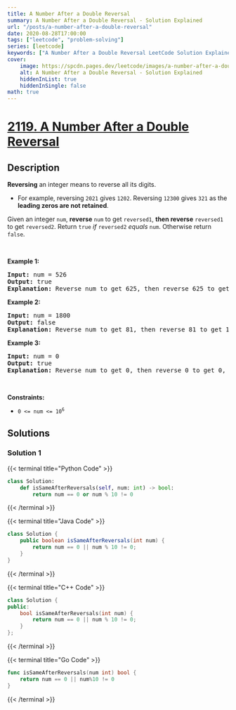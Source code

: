 ```yaml
---
title: A Number After a Double Reversal
summary: A Number After a Double Reversal - Solution Explained
url: "/posts/a-number-after-a-double-reversal"
date: 2020-08-28T17:00:00
tags: ["leetcode", "problem-solving"]
series: [leetcode]
keywords: ["A Number After a Double Reversal LeetCode Solution Explained in all languages", "2119", "leetcode question 2119", "A Number After a Double Reversal", "LeetCode", "leetcode solution in Python3 C++ Java Go PHP Ruby Swift TypeScript Rust C# JavaScript C", "GeeksforGeeks", "InterviewBit", "Coding Ninjas", "HackerRank", "HackerEarth", "CodeChef", "TopCoder", "AlgoExpert", "freeCodeCamp", "Codeforces", "GitHub", "AtCoder", "Samir Paul"]
cover:
    image: https://spcdn.pages.dev/leetcode/images/a-number-after-a-double-reversal.webp
    alt: A Number After a Double Reversal - Solution Explained
    hiddenInList: true
    hiddenInSingle: false
math: true
---
```



# [2119. A Number After a Double Reversal](https://leetcode.com/problems/a-number-after-a-double-reversal)


## Description

<p><strong>Reversing</strong> an integer means to reverse all its digits.</p>

<ul>
	<li>For example, reversing <code>2021</code> gives <code>1202</code>. Reversing <code>12300</code> gives <code>321</code> as the <strong>leading zeros are not retained</strong>.</li>
</ul>

<p>Given an integer <code>num</code>, <strong>reverse</strong> <code>num</code> to get <code>reversed1</code>, <strong>then reverse</strong> <code>reversed1</code> to get <code>reversed2</code>. Return <code>true</code> <em>if</em> <code>reversed2</code> <em>equals</em> <code>num</code>. Otherwise return <code>false</code>.</p>

<p>&nbsp;</p>
<p><strong class="example">Example 1:</strong></p>

<pre>
<strong>Input:</strong> num = 526
<strong>Output:</strong> true
<strong>Explanation:</strong> Reverse num to get 625, then reverse 625 to get 526, which equals num.
</pre>

<p><strong class="example">Example 2:</strong></p>

<pre>
<strong>Input:</strong> num = 1800
<strong>Output:</strong> false
<strong>Explanation:</strong> Reverse num to get 81, then reverse 81 to get 18, which does not equal num.
</pre>

<p><strong class="example">Example 3:</strong></p>

<pre>
<strong>Input:</strong> num = 0
<strong>Output:</strong> true
<strong>Explanation:</strong> Reverse num to get 0, then reverse 0 to get 0, which equals num.
</pre>

<p>&nbsp;</p>
<p><strong>Constraints:</strong></p>

<ul>
	<li><code>0 &lt;= num &lt;= 10<sup>6</sup></code></li>
</ul>

## Solutions

### Solution 1

<!-- tabs:start -->

{{< terminal title="Python Code" >}}
```python
class Solution:
    def isSameAfterReversals(self, num: int) -> bool:
        return num == 0 or num % 10 != 0
```
{{< /terminal >}}

{{< terminal title="Java Code" >}}
```java
class Solution {
    public boolean isSameAfterReversals(int num) {
        return num == 0 || num % 10 != 0;
    }
}
```
{{< /terminal >}}

{{< terminal title="C++ Code" >}}
```cpp
class Solution {
public:
    bool isSameAfterReversals(int num) {
        return num == 0 || num % 10 != 0;
    }
};
```
{{< /terminal >}}

{{< terminal title="Go Code" >}}
```go
func isSameAfterReversals(num int) bool {
	return num == 0 || num%10 != 0
}
```
{{< /terminal >}}

<!-- tabs:end -->

<!-- end -->
